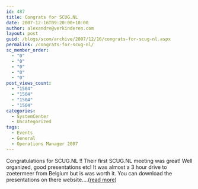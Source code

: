 ```yaml
---
id: 487
title: Congrats for SCUG.NL
date: 2007-12-16T09:20:00+10:00
author: alexandre@verkinderen.com
layout: post
guid: /blogs/scom/archive/2007/12/16/congrats-for-scug-nl.aspx
permalink: /congrats-for-scug-nl/
sc_member_order:
  - "0"
  - "0"
  - "0"
  - "0"
  - "0"
post_views_count:
  - "1504"
  - "1504"
  - "1504"
  - "1504"
categories:
  - SystemCenter
  - Uncategorized
tags:
  - Events
  - General
  - Operations Manager 2007
---
```

Congratulations for SCUG.NL !! Their first SCUG.NL meeting was great! Well organized, good presentations etc! It was almost a 3 hour drive to zoetermeer from Belgium but is was worth it. You can download the presentations on there website&#8230;.([read more](http://trycatch.be/blogs/scug/archive/2007/12/16/congrats-for-scug-nl.aspx))<img src="http://trycatch.be/aggbug.aspx?PostID=298" width="1" height="1" />